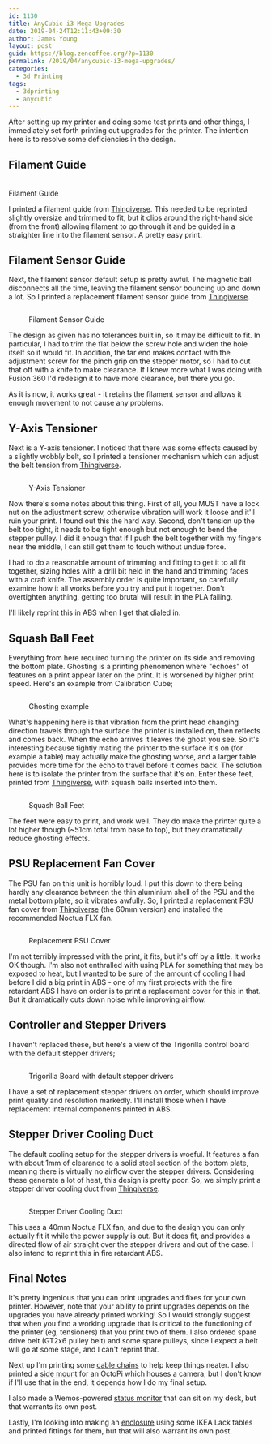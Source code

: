 ```yaml
---
id: 1130
title: AnyCubic i3 Mega Upgrades
date: 2019-04-24T12:11:43+09:30
author: James Young
layout: post
guid: https://blog.zencoffee.org/?p=1130
permalink: /2019/04/anycubic-i3-mega-upgrades/
categories:
  - 3d Printing
tags:
  - 3dprinting
  - anycubic
---
```

After setting up my printer and doing some test prints and other things, I immediately set forth printing out upgrades for the printer. The intention here is to resolve some deficiencies in the design.

## Filament Guide<figure class="wp-block-image">

<img src="https://i2.wp.com/blog.zencoffee.org/wp-content/uploads/2019/04/ed653b19fd8fcc7a3c9c40f9c1f61aba_preview_featured.jpg?w=840&#038;ssl=1" alt="" class="wp-image-1131" srcset="https://i2.wp.com/blog.zencoffee.org/wp-content/uploads/2019/04/ed653b19fd8fcc7a3c9c40f9c1f61aba_preview_featured.jpg?w=628&ssl=1 628w, https://i2.wp.com/blog.zencoffee.org/wp-content/uploads/2019/04/ed653b19fd8fcc7a3c9c40f9c1f61aba_preview_featured.jpg?resize=300%2C225&ssl=1 300w" sizes="(max-width: 709px) 85vw, (max-width: 909px) 67vw, (max-width: 984px) 61vw, (max-width: 1362px) 45vw, 600px" data-recalc-dims="1" /> <figcaption>Filament Guide</figcaption></figure> 

I printed a filament guide from [Thingiverse](https://www.thingiverse.com/thing:2763266). This needed to be reprinted slightly oversize and trimmed to fit, but it clips around the right-hand side (from the front) allowing filament to go through it and be guided in a straighter line into the filament sensor. A pretty easy print.

## Filament Sensor Guide

Next, the filament sensor default setup is pretty awful. The magnetic ball disconnects all the time, leaving the filament sensor bouncing up and down a lot. So I printed a replacement filament sensor guide from [Thingiverse](https://www.thingiverse.com/thing:2848197).<figure class="wp-block-image">

<img src="https://i2.wp.com/blog.zencoffee.org/wp-content/uploads/2019/04/23e6a29a044f12f02097dc3dff851650_preview_featured.jpg?w=840&#038;ssl=1" alt="" class="wp-image-1132" srcset="https://i2.wp.com/blog.zencoffee.org/wp-content/uploads/2019/04/23e6a29a044f12f02097dc3dff851650_preview_featured.jpg?w=628&ssl=1 628w, https://i2.wp.com/blog.zencoffee.org/wp-content/uploads/2019/04/23e6a29a044f12f02097dc3dff851650_preview_featured.jpg?resize=300%2C225&ssl=1 300w" sizes="(max-width: 709px) 85vw, (max-width: 909px) 67vw, (max-width: 984px) 61vw, (max-width: 1362px) 45vw, 600px" data-recalc-dims="1" /> <figcaption>Filament Sensor Guide</figcaption></figure> 

The design as given has no tolerances built in, so it may be difficult to fit. In particular, I had to trim the flat below the screw hole and widen the hole itself so it would fit. In addition, the far end makes contact with the adjustment screw for the pinch grip on the stepper motor, so I had to cut that off with a knife to make clearance. If I knew more what I was doing with Fusion 360 I'd redesign it to have more clearance, but there you go.

As it is now, it works great - it retains the filament sensor and allows it enough movement to not cause any problems.

## Y-Axis Tensioner

Next is a Y-axis tensioner. I noticed that there was some effects caused by a slightly wobbly belt, so I printed a tensioner mechanism which can adjust the belt tension from [Thingiverse](http://www.thingiverse.com/thing:2789837).<figure class="wp-block-image">

<img src="https://i1.wp.com/blog.zencoffee.org/wp-content/uploads/2019/04/y_axis_tensioner.jpg?fit=840%2C500&ssl=1" alt="" class="wp-image-1133" srcset="https://i1.wp.com/blog.zencoffee.org/wp-content/uploads/2019/04/y_axis_tensioner.jpg?w=3274&ssl=1 3274w, https://i1.wp.com/blog.zencoffee.org/wp-content/uploads/2019/04/y_axis_tensioner.jpg?resize=300%2C179&ssl=1 300w, https://i1.wp.com/blog.zencoffee.org/wp-content/uploads/2019/04/y_axis_tensioner.jpg?resize=768%2C458&ssl=1 768w, https://i1.wp.com/blog.zencoffee.org/wp-content/uploads/2019/04/y_axis_tensioner.jpg?resize=1024%2C610&ssl=1 1024w, https://i1.wp.com/blog.zencoffee.org/wp-content/uploads/2019/04/y_axis_tensioner.jpg?resize=1200%2C715&ssl=1 1200w, https://i1.wp.com/blog.zencoffee.org/wp-content/uploads/2019/04/y_axis_tensioner.jpg?w=1680&ssl=1 1680w, https://i1.wp.com/blog.zencoffee.org/wp-content/uploads/2019/04/y_axis_tensioner.jpg?w=2520&ssl=1 2520w" sizes="(max-width: 709px) 85vw, (max-width: 909px) 67vw, (max-width: 1362px) 62vw, 840px" /> <figcaption>Y-Axis Tensioner  
</figcaption></figure> 

Now there's some notes about this thing. First of all, you MUST have a lock nut on the adjustment screw, otherwise vibration will work it loose and it'll ruin your print. I found out this the hard way. Second, don't tension up the belt too tight, it needs to be tight enough but not enough to bend the stepper pulley. I did it enough that if I push the belt together with my fingers near the middle, I can still get them to touch without undue force.

I had to do a reasonable amount of trimming and fitting to get it to all fit together, sizing holes with a drill bit held in the hand and trimming faces with a craft knife. The assembly order is quite important, so carefully examine how it all works before you try and put it together. Don't overtighten anything, getting too brutal will result in the PLA failing.

I'll likely reprint this in ABS when I get that dialed in.

## Squash Ball Feet

Everything from here required turning the printer on its side and removing the bottom plate. Ghosting is a printing phenomenon where "echoes" of features on a print appear later on the print. It is worsened by higher print speed. Here's an example from Calibration Cube;<figure class="wp-block-image">

<img src="https://i1.wp.com/blog.zencoffee.org/wp-content/uploads/2019/04/ghosting.jpg?w=840&#038;ssl=1" alt="" class="wp-image-1135" srcset="https://i1.wp.com/blog.zencoffee.org/wp-content/uploads/2019/04/ghosting.jpg?w=1006&ssl=1 1006w, https://i1.wp.com/blog.zencoffee.org/wp-content/uploads/2019/04/ghosting.jpg?resize=300%2C291&ssl=1 300w, https://i1.wp.com/blog.zencoffee.org/wp-content/uploads/2019/04/ghosting.jpg?resize=768%2C746&ssl=1 768w" sizes="(max-width: 709px) 85vw, (max-width: 909px) 67vw, (max-width: 1362px) 62vw, 840px" data-recalc-dims="1" /> <figcaption>Ghosting example</figcaption></figure> 

What's happening here is that vibration from the print head changing direction travels through the surface the printer is installed on, then reflects and comes back. When the echo arrives it leaves the ghost you see. So it's interesting because tightly mating the printer to the surface it's on (for example a table) may actually make the ghosting worse, and a larger table provides more time for the echo to travel before it comes back. The solution here is to isolate the printer from the surface that it's on. Enter these feet, printed from [Thingiverse](https://www.thingiverse.com/thing:2764602), with squash balls inserted into them.<figure class="wp-block-image">

<img src="https://i2.wp.com/blog.zencoffee.org/wp-content/uploads/2019/04/135007e7085979a7d5b41ce54c0e54d7_preview_featured.jpg?w=840&#038;ssl=1" alt="" class="wp-image-1136" srcset="https://i2.wp.com/blog.zencoffee.org/wp-content/uploads/2019/04/135007e7085979a7d5b41ce54c0e54d7_preview_featured.jpg?w=628&ssl=1 628w, https://i2.wp.com/blog.zencoffee.org/wp-content/uploads/2019/04/135007e7085979a7d5b41ce54c0e54d7_preview_featured.jpg?resize=300%2C225&ssl=1 300w" sizes="(max-width: 709px) 85vw, (max-width: 909px) 67vw, (max-width: 984px) 61vw, (max-width: 1362px) 45vw, 600px" data-recalc-dims="1" /> <figcaption>Squash Ball Feet</figcaption></figure> 

The feet were easy to print, and work well. They do make the printer quite a lot higher though (~51cm total from base to top), but they dramatically reduce ghosting effects.

## PSU Replacement Fan Cover

The PSU fan on this unit is horribly loud. I put this down to there being hardly any clearance between the thin aluminium shell of the PSU and the metal bottom plate, so it vibrates awfully. So, I printed a replacement PSU fan cover from [Thingiverse](http://www.thingiverse.com/thing:3306465) (the 60mm version) and installed the recommended Noctua FLX fan.<figure class="wp-block-image">

<img src="https://i1.wp.com/blog.zencoffee.org/wp-content/uploads/2019/04/psu_cover.jpg?fit=840%2C525&ssl=1" alt="" class="wp-image-1138" srcset="https://i1.wp.com/blog.zencoffee.org/wp-content/uploads/2019/04/psu_cover.jpg?w=2352&ssl=1 2352w, https://i1.wp.com/blog.zencoffee.org/wp-content/uploads/2019/04/psu_cover.jpg?resize=300%2C188&ssl=1 300w, https://i1.wp.com/blog.zencoffee.org/wp-content/uploads/2019/04/psu_cover.jpg?resize=768%2C480&ssl=1 768w, https://i1.wp.com/blog.zencoffee.org/wp-content/uploads/2019/04/psu_cover.jpg?resize=1024%2C640&ssl=1 1024w, https://i1.wp.com/blog.zencoffee.org/wp-content/uploads/2019/04/psu_cover.jpg?resize=1200%2C750&ssl=1 1200w, https://i1.wp.com/blog.zencoffee.org/wp-content/uploads/2019/04/psu_cover.jpg?w=1680&ssl=1 1680w" sizes="(max-width: 709px) 85vw, (max-width: 909px) 67vw, (max-width: 1362px) 62vw, 840px" /> <figcaption>Replacement PSU Cover</figcaption></figure> 

I'm not terribly impressed with the print, it fits, but it's off by a little. It works OK though. I'm also not enthralled with using PLA for something that may be exposed to heat, but I wanted to be sure of the amount of cooling I had before I did a big print in ABS - one of my first projects with the fire retardant ABS I have on order is to print a replacement cover for this in that. But it dramatically cuts down noise while improving airflow.

## Controller and Stepper Drivers

I haven't replaced these, but here's a view of the Trigorilla control board with the default stepper drivers;<figure class="wp-block-image">

<img src="https://i2.wp.com/blog.zencoffee.org/wp-content/uploads/2019/04/controller_and_steppers.jpg?fit=608%2C1024&ssl=1" alt="" class="wp-image-1139" srcset="https://i2.wp.com/blog.zencoffee.org/wp-content/uploads/2019/04/controller_and_steppers.jpg?w=1960&ssl=1 1960w, https://i2.wp.com/blog.zencoffee.org/wp-content/uploads/2019/04/controller_and_steppers.jpg?resize=178%2C300&ssl=1 178w, https://i2.wp.com/blog.zencoffee.org/wp-content/uploads/2019/04/controller_and_steppers.jpg?resize=768%2C1294&ssl=1 768w, https://i2.wp.com/blog.zencoffee.org/wp-content/uploads/2019/04/controller_and_steppers.jpg?resize=608%2C1024&ssl=1 608w, https://i2.wp.com/blog.zencoffee.org/wp-content/uploads/2019/04/controller_and_steppers.jpg?resize=1200%2C2022&ssl=1 1200w, https://i2.wp.com/blog.zencoffee.org/wp-content/uploads/2019/04/controller_and_steppers.jpg?w=1680&ssl=1 1680w" sizes="(max-width: 709px) 85vw, (max-width: 909px) 67vw, (max-width: 1362px) 62vw, 840px" /> <figcaption>Trigorilla Board with default stepper drivers</figcaption></figure> 

I have a set of replacement stepper drivers on order, which should improve print quality and resolution markedly. I'll install those when I have replacement internal components printed in ABS.

## Stepper Driver Cooling Duct

The default cooling setup for the stepper drivers is woeful. It features a fan with about 1mm of clearance to a solid steel section of the bottom plate, meaning there is virtually no airflow over the stepper drivers. Considering these generate a lot of heat, this design is pretty poor. So, we simply print a stepper driver cooling duct from [Thingiverse](https://www.thingiverse.com/thing:2878826). <figure class="wp-block-image">

<img src="https://i2.wp.com/blog.zencoffee.org/wp-content/uploads/2019/04/stepper_duct.jpg?fit=801%2C1024&ssl=1" alt="" class="wp-image-1140" srcset="https://i2.wp.com/blog.zencoffee.org/wp-content/uploads/2019/04/stepper_duct.jpg?w=1959&ssl=1 1959w, https://i2.wp.com/blog.zencoffee.org/wp-content/uploads/2019/04/stepper_duct.jpg?resize=235%2C300&ssl=1 235w, https://i2.wp.com/blog.zencoffee.org/wp-content/uploads/2019/04/stepper_duct.jpg?resize=768%2C982&ssl=1 768w, https://i2.wp.com/blog.zencoffee.org/wp-content/uploads/2019/04/stepper_duct.jpg?resize=801%2C1024&ssl=1 801w, https://i2.wp.com/blog.zencoffee.org/wp-content/uploads/2019/04/stepper_duct.jpg?resize=1200%2C1534&ssl=1 1200w, https://i2.wp.com/blog.zencoffee.org/wp-content/uploads/2019/04/stepper_duct.jpg?w=1680&ssl=1 1680w" sizes="(max-width: 709px) 85vw, (max-width: 909px) 67vw, (max-width: 1362px) 62vw, 840px" /> <figcaption>Stepper Driver Cooling Duct</figcaption></figure> 

This uses a 40mm Noctua FLX fan, and due to the design you can only actually fit it while the power supply is out. But it does fit, and provides a directed flow of air straight over the stepper drivers and out of the case. I also intend to reprint this in fire retardant ABS.

## Final Notes

It's pretty ingenious that you can print upgrades and fixes for your own printer. However, note that your ability to print upgrades depends on the upgrades you have already printed working! So I would strongly suggest that when you find a working upgrade that is critical to the functioning of the printer (eg, tensioners) that you print two of them. I also ordered spare drive belt (GT2x6 pulley belt) and some spare pulleys, since I expect a belt will go at some stage, and I can't reprint that.

Next up I'm printing some [cable chains](http://www.thingiverse.com/thing:2705730) to help keep things neater. I also printed a [side mount](http://www.thingiverse.com/thing:3511248) for an OctoPi which houses a camera, but I don't know if I'll use that in the end, it depends how I do my final setup.

I also made a Wemos-powered [status monitor](http://www.thingiverse.com/thing:2884823) that can sit on my desk, but that warrants its own post.

Lastly, I'm looking into making an [enclosure](http://www.thingiverse.com/thing:2978880) using some IKEA Lack tables and printed fittings for them, but that will also warrant its own post.